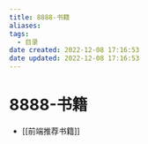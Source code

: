 ```yaml
---
title: 8888-书籍
aliases:
tags:
  - 目录
date created: 2022-12-08 17:16:53
date updated: 2022-12-08 17:16:53
---
```


# 8888-书籍

- [[前端推荐书籍]]
